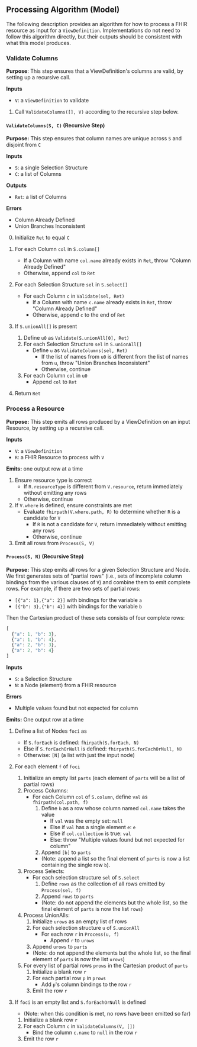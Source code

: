 ## Processing Algorithm (Model)

The following description provides an algorithm for how to process a FHIR
resource as input for a `ViewDefinition`. Implementations do not need to follow
this algorithm directly, but their outputs should be consistent with what this
model produces.

### Validate Columns

**Purpose**: This step ensures that a ViewDefinition's columns are valid, by setting up a recursive call.

**Inputs**
* `V`: a `ViewDefinition` to validate

1. Call `ValidateColumns([], V)` according to the recursive step below.

#### `ValidateColumns(S, C)` (Recursive Step)

**Purpose:** This step ensures that column names are unique across `S` and disjoint from `C`

**Inputs**
* `S`: a single Selection Structure 
* `C`: a list of Columns

**Outputs**
* `Ret`: a list of Columns 

**Errors**
* Column Already Defined
* Union Branches Inconsistent

0. Initialize `Ret` to equal `C`

1. For each Column `col` in `S.column[]`
    * If a Column with name `col.name` already exists in `Ret`, throw "Column Already Defined"
    * Otherwise, append `col` to `Ret`

2. For each Selection Structure `sel` in `S.select[]`
    * For each Column `c` in `Validate(sel, Ret)`
        * If a Column with name `c.name` already exists in `Ret`, throw "Column Already Defined"
        * Otherwise, append `c` to the end of `Ret`

3. If `S.unionAll[]` is present
    1. Define `u0` as `Validate(S.unionAll[0], Ret)`
    2. For each Selection Structure `sel` in `S.unionAll[]`
        * Define `u` as  `ValidateColumns(sel, Ret)`
            * If the list of names from `u0` is different from the list of names from `u`, throw "Union Branches Inconsistent"
            * Otherwise, continue
    3. For each Column `col` in `u0`
        * Append `col` to `Ret`

4. Return `Ret`

### Process a Resource

**Purpose:** This step emits all rows produced by a ViewDefinition on an input Resource, by setting up a recursive call.

**Inputs**
* `V`: a `ViewDefinition`
* `R`: a FHIR Resource to process with `V`

**Emits:** one output row at a time

1. Ensure resource type is correct
    * If `R.resourceType` is different from `V.resource`, return immediately without emitting any rows
    * Otherwise, continue
2. If `V.where` is defined, ensure constraints are met
    * Evaluate `fhirpath(V.where.path, R)` to determine whether `R` is a candidate for `V`
        * If `R` is not a candidate for `V`, return immediately without emitting any rows
        * Otherwise, continue
3. Emit all rows from `Process(S, V)`

#### `Process(S, N)` (Recursive Step)

**Purpose:** This step emits all rows for a given Selection Structure and Node. We first generates sets of "partial rows" (i.e., sets of incomplete column bindings from the various clauses of `V`) and combine them to emit complete rows. For example, if there are two sets of partial rows:

* `[{"a": 1},{"a": 2}]` with bindings for the variable `a`
* `[{"b": 3},{"b": 4}]` with bindings for the variable `b`

Then the Cartesian product of these sets consists of four complete rows:

```js
[
  {"a": 1, "b": 3},
  {"a": 1, "b": 4},
  {"a": 2, "b": 3},
  {"a": 2, "b": 4}
]
```

**Inputs**
* `S`: a Selection Structure
* `N`: a Node (element) from a FHIR resource

**Errors**
* Multiple values found but not expected for column

**Emits:** One output row at a time

1. Define a list of Nodes `foci` as
    *  If `S.forEach` is defined: `fhirpath(S.forEach, N)`
    *  Else if `S.forEachOrNull` is defined: `fhirpath(S.forEachOrNull, N)`
    *  Otherwise: `[N]` (a list with just the input node)

2. For each element `f` of `foci`
    1. Initialize an empty list `parts` (each element of `parts` will be a list of partial rows)
    2. Process Columns:
        * For each Column `col` of `S.column`, define `val` as  `fhirpath(col.path, f)`
            1. Define `b` as a row whose column named `col.name` takes the value
                * If `val` was the empty set: `null`
                * Else if `val` has a single element `e`: `e`
                * Else if `col.collection` is true: `val`
                * Else: throw "Multiple values found but not expected for column"
            2. Append `[b]` to `parts`
            * (Note: append a list so the final element of `parts` is now a list containing the single row `b`).
    3. Process Selects:
        * For each selection structure `sel` of `S.select`
            1. Define `rows` as the collection of all rows emitted by `Process(sel, f)`
            2. Append `rows` to `parts`
            * (Note: do not append the elements but the whole list, so the final element of `parts` is now the list `rows`)
    4. Process UnionAlls:
        1. Initialize `urows` as an empty list of rows
        2. For each selection structure `u` of `S.unionAll`
            * For each row `r` in `Process(u, f)`
                * Append `r` to `urows`
        3. Append `urows` to `parts`
        * (Note: do not append the elements but the whole list, so the final element of `parts` is now the list `urows`)
    5. For every list of partial rows `prows` in the Cartesian product of `parts`
        1. Initialize a blank row `r`
        2. For each partial row `p` in `prows`
            * Add `p`'s column bindings to the row `r`
        3. Emit the row `r`
3. If  `foci` is an empty list and `S.forEachOrNull` is defined
    * (Note: when this condition is met, no rows have been emitted so far)
    1. Initialize a blank row `r`
    2. For each Column `c` in `ValidateColumns(V, [])`
        * Bind the column `c.name` to `null` in the row `r`
    3. Emit the row `r`
